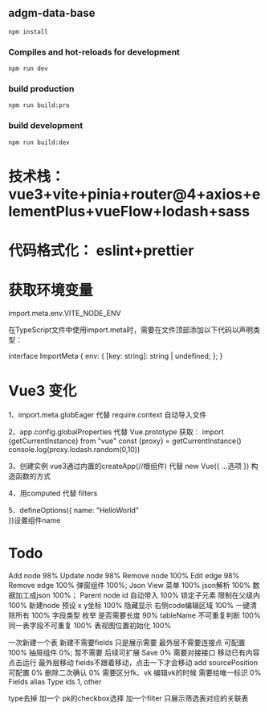 

## adgm-data-base

```
npm install
```

### Compiles and hot-reloads for development

```
npm run dev
```

### build production

```
npm run build:pro
```
### build development

```
npm run build:dev
```
# 技术栈：vue3+vite+pinia+router@4+axios+elementPlus+vueFlow+lodash+sass
# 代码格式化： eslint+prettier

# 获取环境变量
import.meta.env.VITE_NODE_ENV

在TypeScript文件中使用import.meta时，需要在文件顶部添加以下代码以声明类型：

interface ImportMeta {
  env: {
    [key: string]: string | undefined;
  };
}

# Vue3 变化
1、import.meta.globEager 代替 require.context 自动导入文件

2、app.config.globalProperties 代替 Vue.prototype
获取：
import {getCurrentInstance} from "vue"
const {proxy} = getCurrentInstance()
console.log(proxy.lodash.random(0,10))

3、创建实例 vue3通过内置的createApp(//根组件) 代替 new Vue({ ...选项 }) 构造函数的方式

4、用computed 代替 filters

5、defineOptions({
  name: "HelloWorld"  
})设置组件name


# Todo
Add node  98%
Update node 98%
Remove node  100%
Edit edge 98%
Remove edge 100%
弹窗组件 100%;
Json View 菜单 100%
json解析 100%
数据加工成json 100%；
Parent node id 自动带入 100%
锁定子元素 限制在父级内 100%
新建node 预设 x y坐标 100%
隐藏显示 右侧code编辑区域 100%
一键清除所有 100%
字段类型 枚举 是否需要长度 90% 
tableName 不可重复判断 100%
同一表字段不可重复 100%
表视图位置初始化 100%

一次新建一个表 新建不需要fields 只是展示需要 最外层不需要连接点 可配置 100%
抽屉组件 0%; 暂不需要 后续可扩展
Save 0% 需要对接接口
移动已有内容 点击运行 最外层移动 fields不跟着移动，点击一下才会移动
add sourcePosition 可配置 0%
删除二次确认 0%
需要区分fk、vk 编辑vk的时候 需要给唯一标识 0%
Fields alias
Type ids 1, other

type去掉 加一个 pk的checkbox选择
加一个filter 只展示筛选表对应的关联表
